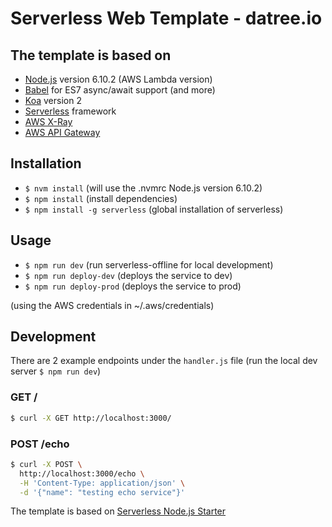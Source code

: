 # Serverless Web Template - datree.io

## The template is based on

* [Node.js](https://nodejs.org/) version 6.10.2 (AWS Lambda version)
* [Babel](https://babeljs.io/) for ES7 async/await support (and more)
* [Koa](http://koajs.com/) version 2
* [Serverless](https://serverless.com/) framework
* [AWS X-Ray](https://aws.amazon.com/xray/)
* [AWS API Gateway](https://aws.amazon.com/api-gateway/)

## Installation

* `$ nvm install` (will use the .nvmrc Node.js version 6.10.2)
* `$ npm install` (install dependencies)
* `$ npm install -g serverless` (global installation of serverless)

## Usage

* `$ npm run dev` (run serverless-offline for local development)
* `$ npm run deploy-dev` (deploys the service to dev)
* `$ npm run deploy-prod` (deploys the service to prod)

(using the AWS credentials in ~/.aws/credentials)

## Development

There are 2 example endpoints under the `handler.js` file (run the local dev server `$ npm run dev`)

### GET /

```bash
$ curl -X GET http://localhost:3000/
```

### POST /echo

```bash
$ curl -X POST \
  http://localhost:3000/echo \
  -H 'Content-Type: application/json' \
  -d '{"name": "testing echo service"}'
```

The template is based on [Serverless Node.js Starter](https://github.com/AnomalyInnovations/serverless-nodejs-starter)
